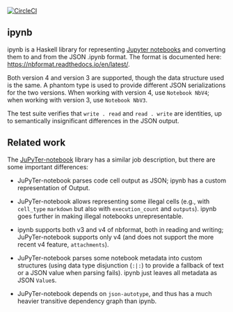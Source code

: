 [![CircleCI](https://circleci.com/gh/jgm/ipynb.svg?style=svg)](https://circleci.com/gh/jgm/ipynb)

ipynb
-----

ipynb is a Haskell library for representing [Jupyter notebooks]
and converting them to and from the JSON .ipynb format.
The format is documented here:
<https://nbformat.readthedocs.io/en/latest/>.

Both version 4 and version 3 are supported, though the
data structure used is the same.  A phantom type is used to
provide different JSON serializations for the two versions.
When working with version 4, use `Notebook NbV4`; when
working with version 3, use `Notebook NbV3`.

The test suite verifies that `write . read` and `read . write`
are identities, up to semantically insignificant differences
in the JSON output.

[Jupyter notebooks]: https://jupyter.org

Related work
------------

The [JuPyTer-notebook] library has a similar job description,
but there are some important differences:

- JuPyTer-notebook parses code cell output as JSON;
  ipynb has a custom representation of Output.

- JuPyTer-notebook allows representing some illegal
  cells (e.g., with `cell_type` `markdown` but
  also with `execution_count` and `outputs`). ipynb
  goes further in making illegal notebooks unrepresentable.

- ipynb supports both v3 and v4 of nbformat, both in reading
  and writing; JuPyTer-notebook supports only v4 (and does
  not support the more recent v4 feature, `attachments`).

- JuPyTer-notebook parses some notebook metadata into
  custom structures (using data type disjunction (`:|:`)
  to provide a fallback of text or a JSON value when
  parsing fails).  ipynb just leaves all metadata as
  JSON `Value`s.

- JuPyTer-notebook depends on `json-autotype`, and thus has
  a much heavier transitive dependency graph than ipynb.

[JuPyTer-notebook]: http://hackage.haskell.org/package/JuPyTer-notebook

